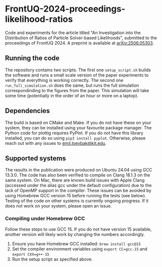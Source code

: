 # FrontUQ-2024-proceedings-likelihood-ratios
Code and experiments for the article titled "An Investigation into the Distribution of Ratios of Particle Solver-based Likelihoods", submitted to the proceedings of FrontUQ 2024. A preprint is available at [arXiv:2508.05303](https://www.arxiv.org/abs/2508.05303).

## Running the code
The repository contains two scripts. The first one `setup_script.sh` builds the software and runs a small scale version of the paper experiments to verify that everything is working correctly. The second one `run_full_simulation.sh` does the same, but runs the full simulation correspondinding to the figures from the paper. This simulation will take some time (potentially in the order of an hour or more on a laptop).

## Dependencies
The build is based on CMake and Make. If you do not have these on your system, they can be installed using your favourite package manager. The Python code for plottig requires PyPlot. If you do not have this library installed, you can do so using `pip3 install pyplot`. Otherwise, please reach out with any issues to emil.loevbak@kit.edu.

## Supported systems
The results in the publication were produced on Ubuntu 24.04 using GCC 13.3.0. The code has also been verified to compile on Clang 18.1.3 on the same system. On Mac, there are known build issues with Apple Clang (accessed under the alias gcc under the default configuration) due to the lack of OpenMP support in the compiler. These issues can be avoided by using Homebrew GCC version 15 before running the tests (see below). Testing of the code on other systems is currently ongoing progress. If it does not work on your system, please open an issue.

### Compiling under Homebrew GCC
Follow these steps to use GCC 15. If you do not have version 15 available, another version will likely work by changing the numbers accordingly.
1. Ensure you have Homebrew GCC installed: `brew install gcc@15`
2. Set the compiler environment variables using `export CC=gcc-15` and `export CXX=g++-15`
3. Run the setup script as specified above.
